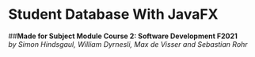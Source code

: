 # Student Database With JavaFX

##**Made for Subject Module Course 2: Software Development F2021** \
*by Simon Hindsgaul, William Dyrnesli, Max de Visser and Sebastian Rohr*
